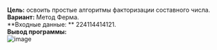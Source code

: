 **Цель:** освоить простые алгоритмы факторизации составного числа.<br>
**Вариант:** Метод Ферма.<br>
**Входные данные: ** 224114414121.<br>
**Вывод программы:**<br>
![image](https://github.com/DenisKorpach/University/assets/102619109/11df983a-12b0-40e2-b574-9bad539cf56c)
